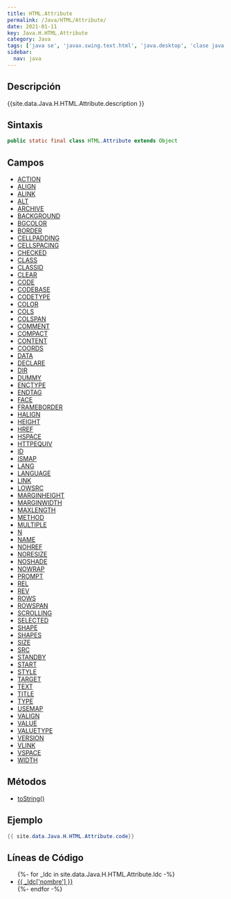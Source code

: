 ```yaml
---
title: HTML.Attribute
permalink: /Java/HTML/Attribute/
date: 2021-01-11
key: Java.H.HTML.Attribute
category: Java
tags: ['java se', 'javax.swing.text.html', 'java.desktop', 'clase java', 'Java 1.0']
sidebar: 
  nav: java
---
```


## Descripción
{{site.data.Java.H.HTML.Attribute.description }}

## Sintaxis
~~~java
public static final class HTML.Attribute extends Object
~~~

## Campos
* [ACTION](/Java/HTML/Attribute/ACTION)
* [ALIGN](/Java/HTML/Attribute/ALIGN)
* [ALINK](/Java/HTML/Attribute/ALINK)
* [ALT](/Java/HTML/Attribute/ALT)
* [ARCHIVE](/Java/HTML/Attribute/ARCHIVE)
* [BACKGROUND](/Java/HTML/Attribute/BACKGROUND)
* [BGCOLOR](/Java/HTML/Attribute/BGCOLOR)
* [BORDER](/Java/HTML/Attribute/BORDER)
* [CELLPADDING](/Java/HTML/Attribute/CELLPADDING)
* [CELLSPACING](/Java/HTML/Attribute/CELLSPACING)
* [CHECKED](/Java/HTML/Attribute/CHECKED)
* [CLASS](/Java/HTML/Attribute/CLASS)
* [CLASSID](/Java/HTML/Attribute/CLASSID)
* [CLEAR](/Java/HTML/Attribute/CLEAR)
* [CODE](/Java/HTML/Attribute/CODE)
* [CODEBASE](/Java/HTML/Attribute/CODEBASE)
* [CODETYPE](/Java/HTML/Attribute/CODETYPE)
* [COLOR](/Java/HTML/Attribute/COLOR)
* [COLS](/Java/HTML/Attribute/COLS)
* [COLSPAN](/Java/HTML/Attribute/COLSPAN)
* [COMMENT](/Java/HTML/Attribute/COMMENT)
* [COMPACT](/Java/HTML/Attribute/COMPACT)
* [CONTENT](/Java/HTML/Attribute/CONTENT)
* [COORDS](/Java/HTML/Attribute/COORDS)
* [DATA](/Java/HTML/Attribute/DATA)
* [DECLARE](/Java/HTML/Attribute/DECLARE)
* [DIR](/Java/HTML/Attribute/DIR)
* [DUMMY](/Java/HTML/Attribute/DUMMY)
* [ENCTYPE](/Java/HTML/Attribute/ENCTYPE)
* [ENDTAG](/Java/HTML/Attribute/ENDTAG)
* [FACE](/Java/HTML/Attribute/FACE)
* [FRAMEBORDER](/Java/HTML/Attribute/FRAMEBORDER)
* [HALIGN](/Java/HTML/Attribute/HALIGN)
* [HEIGHT](/Java/HTML/Attribute/HEIGHT)
* [HREF](/Java/HTML/Attribute/HREF)
* [HSPACE](/Java/HTML/Attribute/HSPACE)
* [HTTPEQUIV](/Java/HTML/Attribute/HTTPEQUIV)
* [ID](/Java/HTML/Attribute/ID)
* [ISMAP](/Java/HTML/Attribute/ISMAP)
* [LANG](/Java/HTML/Attribute/LANG)
* [LANGUAGE](/Java/HTML/Attribute/LANGUAGE)
* [LINK](/Java/HTML/Attribute/LINK)
* [LOWSRC](/Java/HTML/Attribute/LOWSRC)
* [MARGINHEIGHT](/Java/HTML/Attribute/MARGINHEIGHT)
* [MARGINWIDTH](/Java/HTML/Attribute/MARGINWIDTH)
* [MAXLENGTH](/Java/HTML/Attribute/MAXLENGTH)
* [METHOD](/Java/HTML/Attribute/METHOD)
* [MULTIPLE](/Java/HTML/Attribute/MULTIPLE)
* [N](/Java/HTML/Attribute/N)
* [NAME](/Java/HTML/Attribute/NAME)
* [NOHREF](/Java/HTML/Attribute/NOHREF)
* [NORESIZE](/Java/HTML/Attribute/NORESIZE)
* [NOSHADE](/Java/HTML/Attribute/NOSHADE)
* [NOWRAP](/Java/HTML/Attribute/NOWRAP)
* [PROMPT](/Java/HTML/Attribute/PROMPT)
* [REL](/Java/HTML/Attribute/REL)
* [REV](/Java/HTML/Attribute/REV)
* [ROWS](/Java/HTML/Attribute/ROWS)
* [ROWSPAN](/Java/HTML/Attribute/ROWSPAN)
* [SCROLLING](/Java/HTML/Attribute/SCROLLING)
* [SELECTED](/Java/HTML/Attribute/SELECTED)
* [SHAPE](/Java/HTML/Attribute/SHAPE)
* [SHAPES](/Java/HTML/Attribute/SHAPES)
* [SIZE](/Java/HTML/Attribute/SIZE)
* [SRC](/Java/HTML/Attribute/SRC)
* [STANDBY](/Java/HTML/Attribute/STANDBY)
* [START](/Java/HTML/Attribute/START)
* [STYLE](/Java/HTML/Attribute/STYLE)
* [TARGET](/Java/HTML/Attribute/TARGET)
* [TEXT](/Java/HTML/Attribute/TEXT)
* [TITLE](/Java/HTML/Attribute/TITLE)
* [TYPE](/Java/HTML/Attribute/TYPE)
* [USEMAP](/Java/HTML/Attribute/USEMAP)
* [VALIGN](/Java/HTML/Attribute/VALIGN)
* [VALUE](/Java/HTML/Attribute/VALUE)
* [VALUETYPE](/Java/HTML/Attribute/VALUETYPE)
* [VERSION](/Java/HTML/Attribute/VERSION)
* [VLINK](/Java/HTML/Attribute/VLINK)
* [VSPACE](/Java/HTML/Attribute/VSPACE)
* [WIDTH](/Java/HTML/Attribute/WIDTH)

## Métodos
* [toString()](/Java/HTML/Attribute/toString)

## Ejemplo
~~~java
{{ site.data.Java.H.HTML.Attribute.code}}
~~~

## Líneas de Código
<ul>
{%- for _ldc in site.data.Java.H.HTML.Attribute.ldc -%}
   <li>
       <a href="{{_ldc['url'] }}">{{ _ldc['nombre'] }}</a>
   </li>
{%- endfor -%}
</ul>
